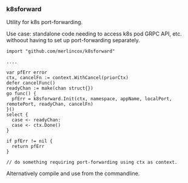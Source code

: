 ### k8sforward

Utility for k8s port-forwarding.

Use case: standalone code needing to access k8s pod GRPC API, etc. withoout having to set up port-forwarding separately.

```
import "github.com/merlincox/k8sforward"

....

var pfErr error
ctx, cancelFn := context.WithCancel(priorCtx)
defer cancelFunc()
readyChan := make(chan struct{})
go func() {
  pfErr = k8sforward.Init(ctx, namespace, appName, localPort, remotePort, readyChan, cancelFn)
}()
select {
  case <- readyChan:
  case <- ctx.Done()
}

if pfErr != nil {
  return pfErr
}

// do something requiring port-forwarding using ctx as context.
```

Alternatively compile and use from the commandline.